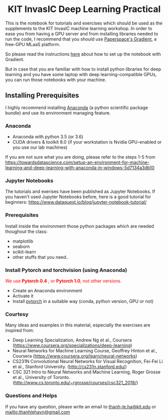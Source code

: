 
# <center> KIT InvasIC Deep Learning Practical </center> 

This is the notebook for tutorials and exercises which should be used as the supplements to the  KIT InvasIC machine learning workshop. 
In order to ease you from having a GPU server and from installing libraries needed to run the code, I recommend that you should use [Paperspace's Gradient](https://gradient.paperspace.com/), a free-GPU MLaaS platform. 

So please read the instructions [here](HowtoGradientPaperspace.pdf) about how to set up the notebook with Gradient.

But in case that you are familiar with how to install python libraries for deep learning and you have some laptop with deep learning-compatible GPUs, you can run those notebooks with your machine. 

## Installing Prerequisites

I highly recommend installing [Anaconda](https://www.anaconda.com/downloads) (a python scientific package bundle) and use its environment managing feature.

### Anaconda

* Anaconda with python 3.5 (or 3.6)
* CUDA drivers & toolkit 8.0 (if your workstation is Nvidia GPU-enabled or you use our lab machines)

If you are not sure what you are doing, please refer to the steps 1-5 from https://towardsdatascience.com/setup-an-environment-for-machine-learning-and-deep-learning-with-anaconda-in-windows-5d7134a3db10

### Jupyter Notebooks

The tutorials and exerises have been published as Jupyter Notebooks.
If you haven't used Jupyter Notebooks before, here is a good tutorial for beginners: https://www.dataquest.io/blog/jupyter-notebook-tutorial/

### Prerequisites

Install inside the environment those python packages which are needed thoughout the class:
* matplotlib
* seaborn
* scikit-learn 
* other stuffs that you need..

### Install Pytorch and torchvision (using Anaconda)

<span style="color:red">We use **Pytorch 0.4** , or **Pytorch 1.0**, not other versions.</span> 

* Create an Anaconda environment
* Activate it
* Install [pytorch](http://pytorch.org/) in a suitable way (conda, python version, GPU or not)

### Courtesy
Many ideas and examples in this material, especially the exercises are inspired from:
* Deep Learning Specialization, Andrew Ng et al., Coursera
	(https://www.coursera.org/specializations/deep-learning)
* Neural Networks for Machine Learning Course, Geoffrey Hinton et al., Coursera
	(https://www.coursera.org/learn/neural-networks)
* CS231N Convolutional Neural Networks for Visual Recognition, Fei-Fei Li et al., Stanford University.
	(http://cs231n.stanford.edu/)
* CSC 321 Intro to Neural Networks and Machine Learning, Roger Grosse et al., University of Toronto.
	(http://www.cs.toronto.edu/~rgrosse/courses/csc321_2018/)

### Questions and Helps
If you have any question, please write an email to [thanh-le.ha@kit.edu](mailto:thanh-le.ha@kit.edu) or [mailto:thanhlehavn@gmail.com](mailto:thanhlehavn@gmail.com)
	

